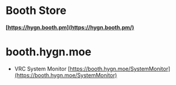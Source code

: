 # Booth Store
**[https://hygn.booth.pm](https://hygn.booth.pm/)**
# booth.hygn.moe
* VRC System Monitor [https://booth.hygn.moe/SystemMonitor](https://booth.hygn.moe/SystemMonitor)